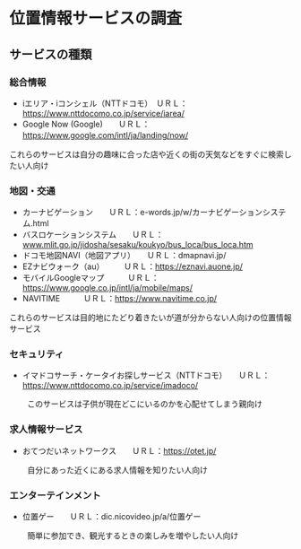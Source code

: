 # 位置情報サービスの調査
## サービスの種類
### 総合情報
* iエリア・iコンシェル（NTTドコモ）　ＵＲＬ：https://www.nttdocomo.co.jp/service/iarea/
* Google Now (Google)　　ＵＲＬ：https://www.google.com/intl/ja/landing/now/
　
  
 これらのサービスは自分の趣味に合った店や近くの街の天気などをすぐに検索したい人向け

### 地図・交通
* カーナビゲーション　　ＵＲＬ：e-words.jp/w/カーナビゲーションシステム.html
* バスロケーションシステム　　ＵＲＬ：www.mlit.go.jp/jidosha/sesaku/koukyo/bus_loca/bus_loca.htm
* ドコモ地図NAVI（地図アプリ）　　ＵＲＬ：dmapnavi.jp/
* EZナビウォーク（au）　　　ＵＲＬ：https://eznavi.auone.jp/
* モバイルGoogleマップ　　　ＵＲＬ：https://www.google.co.jp/intl/ja/mobile/maps/
* NAVITIME　　　ＵＲＬ：https://www.navitime.co.jp/
　
 
 これらのサービスは目的地にたどり着きたいが道が分からない人向けの位置情報サービス
 
### セキュリティ
* イマドコサーチ・ケータイお探しサービス（NTTドコモ）　　ＵＲＬ：https://www.nttdocomo.co.jp/service/imadoco/

　
 　このサービスは子供が現在どこにいるのかを心配せてしまう親向け
 
### 求人情報サービス
* おてつだいネットワークス　　ＵＲＬ：https://otet.jp/

　
 　自分にあった近くにある求人情報を知りたい人向け
 
### エンターテインメント
* 位置ゲー　　ＵＲＬ：dic.nicovideo.jp/a/位置ゲー

　
 　簡単に参加でき、観光するときの楽しみを増やしたい人向け

